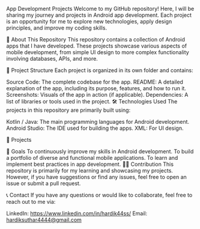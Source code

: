 App Development Projects
Welcome to my GitHub repository! Here, I will be sharing my journey and projects in Android app development. Each project is an opportunity for me to explore new technologies, apply design principles, and improve my coding skills.

🚀 About This Repository
This repository contains a collection of Android apps that I have developed. These projects showcase various aspects of mobile development, from simple UI design to more complex functionality involving databases, APIs, and more.

📂 Project Structure
Each project is organized in its own folder and contains:

Source Code: The complete codebase for the app.
README: A detailed explanation of the app, including its purpose, features, and how to run it.
Screenshots: Visuals of the app in action (if applicable).
Dependencies: A list of libraries or tools used in the project.
🛠️ Technologies Used
The projects in this repository are primarily built using:

Kotlin / Java: The main programming languages for Android development.
Android Studio: The IDE used for building the apps.
XML: For UI design.

📜 Projects

🎯 Goals
To continuously improve my skills in Android development.
To build a portfolio of diverse and functional mobile applications.
To learn and implement best practices in app development.
🧑‍💻 Contribution
This repository is primarily for my learning and showcasing my projects. However, if you have suggestions or find any issues, feel free to open an issue or submit a pull request.

📞 Contact
If you have any questions or would like to collaborate, feel free to reach out to me via:

LinkedIn: https://www.linkedin.com/in/hardik44ss/
Email: hardiksuthar4444@gmail.com
